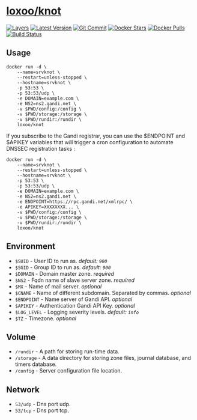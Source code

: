[hub]: https://hub.docker.com/r/loxoo/knot
[mbdg]: https://microbadger.com/images/loxoo/knot
[git]: https://github.com/triptixx/knot
[actions]: https://github.com/triptixx/knot/actions

# [loxoo/knot][hub]
[![Layers](https://images.microbadger.com/badges/image/loxoo/knot.svg)][mbdg]
[![Latest Version](https://images.microbadger.com/badges/version/loxoo/knot.svg)][hub]
[![Git Commit](https://images.microbadger.com/badges/commit/loxoo/knot.svg)][git]
[![Docker Stars](https://img.shields.io/docker/stars/loxoo/knot.svg)][hub]
[![Docker Pulls](https://img.shields.io/docker/pulls/loxoo/knot.svg)][hub]
[![Build Status](https://github.com/triptixx/knot/workflows/docker%20build/badge.svg)][actions]

## Usage

```shell
docker run -d \
    --name=srvknot \
    --restart=unless-stopped \
    --hostname=srvknot \
    -p 53:53 \
    -p 53:53/udp \
    -e DOMAIN=example.com \
    -e NS2=ns2.gandi.net \
    -v $PWD/config:/config \
    -v $PWD/storage:/storage \
    -v $PWD/rundir:/rundir \
    loxoo/knot
```
If you subscribe to the Gandi registrar, you can use the $ENDPOINT and $APIKEY variables that will trigger a cron configuration to automate DNSSEC registration tasks :
```shell
docker run -d \
    --name=srvknot \
    --restart=unless-stopped \
    --hostname=srvknot \
    -p 53:53 \
    -p 53:53/udp \
    -e DOMAIN=example.com \
    -e NS2=ns2.gandi.net \
    -e ENDPOINT=https://rpc.gandi.net/xmlrpc/ \
    -e APIKEY=XXXXXXXX... \
    -v $PWD/config:/config \
    -v $PWD/storage:/storage \
    -v $PWD/rundir:/rundir \
    loxoo/knot
```

## Environment

- `$SUID`         - User ID to run as. _default: `900`_
- `$SGID`         - Group ID to run as. _default: `900`_
- `$DOMAIN`       - Domain master zone. _required_
- `$NS2`          - Fqdn name of slave server zone. _required_
- `$MX`           - Name of mail server. _optional_
- `$CNAME`        - Name of different subdomain. Separated by commas. _optional_
- `$ENDPOINT`     - Name server of Gandi API. _optional_
- `$APIKEY`       - Authentication Gandi API Key. _optional_
- `$LOG_LEVEL`    - Logging severity levels. _default: `info`_
- `$TZ`           - Timezone. _optional_

## Volume

- `/rundir`       - A path for storing run-time data.
- `/storage`      - A data directory for storing zone files, journal database, and timers database.
- `/config`       - Server configuration file location.

## Network

- `53/udp`        - Dns port udp.
- `53/tcp`        - Dns port tcp.
